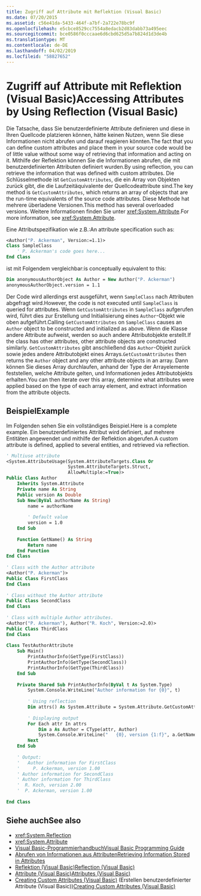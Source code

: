 ```yaml
---
title: Zugriff auf Attribute mit Reflektion (Visual Basic)
ms.date: 07/20/2015
ms.assetid: c56e41da-5433-464f-a7bf-2a722e78bc9f
ms.openlocfilehash: e5cbce8529cc7554a8edacb2d83dabb73a495eec
ms.sourcegitcommit: bce0586f0cccaae6d6cbd625d5a7b824d1d3de4b
ms.translationtype: MT
ms.contentlocale: de-DE
ms.lasthandoff: 04/02/2019
ms.locfileid: "58827652"
---
```

# <a name="accessing-attributes-by-using-reflection-visual-basic"></a><span data-ttu-id="53ec5-102">Zugriff auf Attribute mit Reflektion (Visual Basic)</span><span class="sxs-lookup"><span data-stu-id="53ec5-102">Accessing Attributes by Using Reflection (Visual Basic)</span></span>
<span data-ttu-id="53ec5-103">Die Tatsache, dass Sie benutzerdefinierte Attribute definieren und diese in Ihren Quellcode platzieren können, hätte keinen Nutzen, wenn Sie diese Informationen nicht abrufen und darauf reagieren könnten.</span><span class="sxs-lookup"><span data-stu-id="53ec5-103">The fact that you can define custom attributes and place them in your source code would be of little value without some way of retrieving that information and acting on it.</span></span> <span data-ttu-id="53ec5-104">Mithilfe der Reflektion können Sie die Informationen abrufen, die mit benutzerdefinierten Attributen definiert wurden.</span><span class="sxs-lookup"><span data-stu-id="53ec5-104">By using reflection, you can retrieve the information that was defined with custom attributes.</span></span> <span data-ttu-id="53ec5-105">Die Schlüsselmethode ist `GetCustomAttributes`, die ein Array von Objekten zurück gibt, die die Laufzeitäquivalente der Quellcodeattribute sind.</span><span class="sxs-lookup"><span data-stu-id="53ec5-105">The key method is `GetCustomAttributes`, which returns an array of objects that are the run-time equivalents of the source code attributes.</span></span> <span data-ttu-id="53ec5-106">Diese Methode hat mehrere überladene Versionen.</span><span class="sxs-lookup"><span data-stu-id="53ec5-106">This method has several overloaded versions.</span></span> <span data-ttu-id="53ec5-107">Weitere Informationen finden Sie unter <xref:System.Attribute>.</span><span class="sxs-lookup"><span data-stu-id="53ec5-107">For more information, see <xref:System.Attribute>.</span></span>  
  
 <span data-ttu-id="53ec5-108">Eine Attributspezifikation wie z.B.:</span><span class="sxs-lookup"><span data-stu-id="53ec5-108">An attribute specification such as:</span></span>  
  
```vb  
<Author("P. Ackerman", Version:=1.1)>   
Class SampleClass  
    ' P. Ackerman's code goes here...  
End Class  
```  
  
 <span data-ttu-id="53ec5-109">ist mit Folgendem vergleichbar:</span><span class="sxs-lookup"><span data-stu-id="53ec5-109">is conceptually equivalent to this:</span></span>  
  
```vb  
Dim anonymousAuthorObject As Author = New Author("P. Ackerman")  
anonymousAuthorObject.version = 1.1  
```  
  
 <span data-ttu-id="53ec5-110">Der Code wird allerdings erst ausgeführt, wenn `SampleClass` nach Attributen abgefragt wird.</span><span class="sxs-lookup"><span data-stu-id="53ec5-110">However, the code is not executed until `SampleClass` is queried for attributes.</span></span> <span data-ttu-id="53ec5-111">Wenn `GetCustomAttributes` in `SampleClass` aufgerufen wird, führt dies zur Erstellung und Initialisierung eines `Author`-Objekt wie oben aufgeführt.</span><span class="sxs-lookup"><span data-stu-id="53ec5-111">Calling `GetCustomAttributes` on `SampleClass` causes an `Author` object to be constructed and initialized as above.</span></span> <span data-ttu-id="53ec5-112">Wenn die Klasse andere Attribute aufweist, werden so auch andere Attributobjekte erstellt.</span><span class="sxs-lookup"><span data-stu-id="53ec5-112">If the class has other attributes, other attribute objects are constructed similarly.</span></span> <span data-ttu-id="53ec5-113">`GetCustomAttributes` gibt anschließend das `Author`-Objekt zurück sowie jedes andere Attributobjekt eines Arrays.</span><span class="sxs-lookup"><span data-stu-id="53ec5-113">`GetCustomAttributes` then returns the `Author` object and any other attribute objects in an array.</span></span> <span data-ttu-id="53ec5-114">Dann können Sie dieses Array durchlaufen, anhand der Type der Arrayelemente feststellen, welche Attribute gelten, und Informationen jedes Attributobjekts erhalten.</span><span class="sxs-lookup"><span data-stu-id="53ec5-114">You can then iterate over this array, determine what attributes were applied based on the type of each array element, and extract information from the attribute objects.</span></span>  
  
## <a name="example"></a><span data-ttu-id="53ec5-115">Beispiel</span><span class="sxs-lookup"><span data-stu-id="53ec5-115">Example</span></span>  
 <span data-ttu-id="53ec5-116">Im Folgenden sehen Sie ein vollständiges Beispiel.</span><span class="sxs-lookup"><span data-stu-id="53ec5-116">Here is a complete example.</span></span> <span data-ttu-id="53ec5-117">Ein benutzerdefiniertes Attribut wird definiert, auf mehrere Entitäten angewendet und mithilfe der Reflektion abgerufen.</span><span class="sxs-lookup"><span data-stu-id="53ec5-117">A custom attribute is defined, applied to several entities, and retrieved via reflection.</span></span>  
  
```vb  
' Multiuse attribute  
<System.AttributeUsage(System.AttributeTargets.Class Or   
                       System.AttributeTargets.Struct,   
                       AllowMultiple:=True)>   
Public Class Author  
    Inherits System.Attribute  
    Private name As String  
    Public version As Double  
    Sub New(ByVal authorName As String)  
        name = authorName  
  
        ' Default value  
        version = 1.0  
    End Sub  
  
    Function GetName() As String  
        Return name  
    End Function          
End Class  
  
' Class with the Author attribute  
<Author("P. Ackerman")>   
Public Class FirstClass  
End Class  
  
' Class without the Author attribute  
Public Class SecondClass  
End Class  
  
' Class with multiple Author attributes.  
<Author("P. Ackerman"), Author("R. Koch", Version:=2.0)>   
Public Class ThirdClass  
End Class  
  
Class TestAuthorAttribute  
    Sub Main()  
        PrintAuthorInfo(GetType(FirstClass))  
        PrintAuthorInfo(GetType(SecondClass))  
        PrintAuthorInfo(GetType(ThirdClass))  
    End Sub  
  
    Private Shared Sub PrintAuthorInfo(ByVal t As System.Type)  
        System.Console.WriteLine("Author information for {0}", t)  
  
        ' Using reflection  
        Dim attrs() As System.Attribute = System.Attribute.GetCustomAttributes(t)  
  
        ' Displaying output  
        For Each attr In attrs  
            Dim a As Author = CType(attr, Author)  
            System.Console.WriteLine("   {0}, version {1:f}", a.GetName(), a.version)  
        Next              
    End Sub  
  
    ' Output:  
    '   Author information for FirstClass  
    '     P. Ackerman, version 1.00  
    ' Author information for SecondClass  
    ' Author information for ThirdClass  
    '  R. Koch, version 2.00  
    '  P. Ackerman, version 1.00  
  
End Class  
```  
  
## <a name="see-also"></a><span data-ttu-id="53ec5-118">Siehe auch</span><span class="sxs-lookup"><span data-stu-id="53ec5-118">See also</span></span>

- <xref:System.Reflection>
- <xref:System.Attribute>
- [<span data-ttu-id="53ec5-119">Visual Basic-Programmierhandbuch</span><span class="sxs-lookup"><span data-stu-id="53ec5-119">Visual Basic Programming Guide</span></span>](../../../../visual-basic/programming-guide/index.md)
- [<span data-ttu-id="53ec5-120">Abrufen von Informationen aus Attributen</span><span class="sxs-lookup"><span data-stu-id="53ec5-120">Retrieving Information Stored in Attributes</span></span>](../../../../standard/attributes/retrieving-information-stored-in-attributes.md)
- [<span data-ttu-id="53ec5-121">Reflektion (Visual Basic)</span><span class="sxs-lookup"><span data-stu-id="53ec5-121">Reflection (Visual Basic)</span></span>](../../../../visual-basic/programming-guide/concepts/reflection.md)
- [<span data-ttu-id="53ec5-122">Attribute (Visual Basic)</span><span class="sxs-lookup"><span data-stu-id="53ec5-122">Attributes (Visual Basic)</span></span>](../../../../visual-basic/language-reference/attributes.md)
- <span data-ttu-id="53ec5-123">[Creating Custom Attributes (Visual Basic)](../../../../visual-basic/programming-guide/concepts/attributes/creating-custom-attributes.md) (Erstellen benutzerdefinierter Attribute (Visual Basic))</span><span class="sxs-lookup"><span data-stu-id="53ec5-123">[Creating Custom Attributes (Visual Basic)](../../../../visual-basic/programming-guide/concepts/attributes/creating-custom-attributes.md)</span></span>
